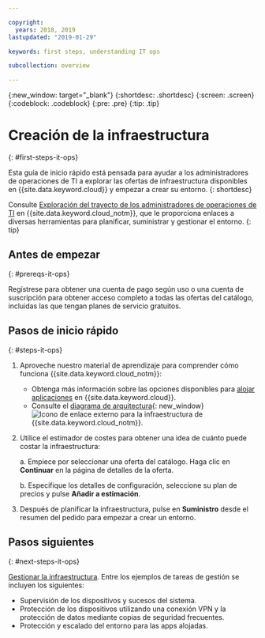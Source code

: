 ```yaml
---

copyright:
  years: 2018, 2019
lastupdated: "2019-01-29"

keywords: first steps, understanding IT ops

subcollection: overview

---
```


{:new_window: target="_blank"}
{:shortdesc: .shortdesc}
{:screen: .screen}
{:codeblock: .codeblock}
{:pre: .pre}
{:tip: .tip}

# Creación de la infraestructura
{: #first-steps-it-ops}

Esta guía de inicio rápido está pensada para ayudar a los administradores de operaciones de TI a explorar las ofertas de infraestructura disponibles en {{site.data.keyword.cloud}} y empezar a crear su entorno.
{: shortdesc}

Consulte [Exploración del trayecto de los administradores de operaciones de TI](/docs/overview?topic=overview-it-ops) en {{site.data.keyword.cloud_notm}}, que le proporciona enlaces a diversas herramientas para planificar, suministrar y gestionar el entorno.
{: tip}

## Antes de empezar
{: #prereqs-it-ops}

Regístrese para obtener una cuenta de pago según uso o una cuenta de suscripción para obtener acceso completo a todas las ofertas del catálogo, incluidas las que tengan planes de servicio gratuitos. 

## Pasos de inicio rápido
{: #steps-it-ops}

1. Aproveche nuestro material de aprendizaje para comprender cómo funciona {{site.data.keyword.cloud_notm}}:
    * Obtenga más información sobre las opciones disponibles para [alojar aplicaciones](/docs/overview?topic=overview-whatis-platform#choose-compute) en {{site.data.keyword.cloud}}.
    * Consulte el [diagrama de arquitectura](https://www.ibm.com/cloud/garage/architectures/infrastructure){: new_window} ![Icono de enlace externo](../icons/launch-glyph.svg) para la infraestructura de {{site.data.keyword.cloud_notm}}. 
2. Utilice el estimador de costes para obtener una idea de cuánto puede costar la infraestructura:

    a. Empiece por seleccionar una oferta del catálogo. Haga clic en **Continuar** en la página de detalles de la oferta.
    
    b. Especifique los detalles de configuración, seleccione su plan de precios y pulse **Añadir a estimación**. 
3. Después de planificar la infraestructura, pulse en **Suministro** desde el resumen del pedido para empezar a crear un entorno. 

## Pasos siguientes
{: #next-steps-it-ops}

[Gestionar la infraestructura](/docs/overview?topic=overview-it-ops). Entre los ejemplos de tareas de gestión se incluyen los siguientes: 

  * Supervisión de los dispositivos y sucesos del sistema.
  * Protección de los dispositivos utilizando una conexión VPN y la protección de datos mediante copias de seguridad frecuentes. 
  * Protección y escalado del entorno para las apps alojadas. 

